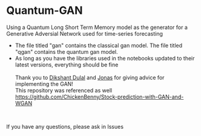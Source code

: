 # Quantum-GAN
Using a Quantum Long Short Term Memory model as the generator for a Generative Adversial Network used for time-series forecasting <br>
 - The file titled "gan" contains the classical gan model. The file titled "qgan" contains the quantum gan model.<br>
 - As long as you have the libraries used in the notebooks updated to their latest versions, everything should be fine<br><br>
Thank you to [Dikshant Dulal](https://github.com/DikshantDulal) and [Jonas](https://github.com/JonasTYW) for giving advice for implementing the GAN! <br>
This repository was referenced as well https://github.com/ChickenBenny/Stock-prediction-with-GAN-and-WGAN <br>
<br>

If you have any questions, please ask in Issues
